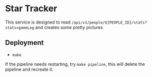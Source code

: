 # Star Tracker

This service is designed to read `/api/v1/people/${PEOPLE_ID}/stats?stats=gameLog` and creates some pretty pictures

## Deployment

- `make`

If the pipeline needs restarting, try `make pipeline`, this will delete the pipeline and recreate it.
